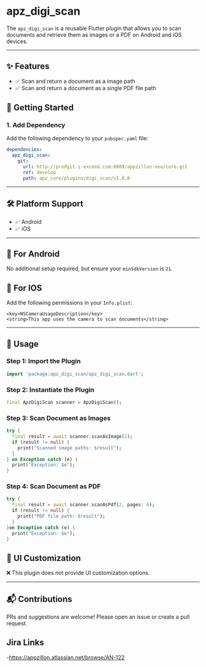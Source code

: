 # apz_digi_scan

The `apz_digi_scan` is a reusable Flutter plugin that allows you to scan documents and retrieve them as images or a PDF on Android and iOS devices.

---

## ✨ Features

- ✅ Scan and return a document as a image path
- ✅ Scan and return a document as a single PDF file path

## 🚀 Getting Started


### 1. Add Dependency

Add the following dependency to your `pubspec.yaml` file:

```yaml
dependencies:
  apz_digi_scan:
    git:
      url: http://prodgit.i-exceed.com:8009/appzillon-neu/core.git
      ref: develop
      path: apz_core/plugins/digi_scan/v1.0.0
```

---

## 🛠 Platform Support

- ✅ Android
- ✅ iOS

---

## 🔐 For Android

No additional setup required, but ensure your `minSdkVersion` is `21`.


## 🔐 For IOS

Add the following permissions in your `Info.plist`:
```
<key>NSCameraUsageDescription</key>
<string>This app uses the camera to scan documents</string>
```
---

## 📱 Usage

### Step 1: Import the Plugin

```dart
import 'package:apz_digi_scan/apz_digi_scan.dart';
```

### Step 2: Instantiate the Plugin

```dart
final ApzDigiScan scanner = ApzDigiScan();
```
### Step 3: Scan Document as Images

```dart
try {
  final result = await scanner.scanAsImage(1);
  if (result != null) {
    print("Scanned image paths: $result");
  }
} on Exception catch (e) {
  print("Exception: $e");
}

```
### Step 4: Scan Document as PDF

```dart
try {
  final result = await scanner.scanAsPdf(2, pages: 6);
  if (result != null) {
    print("PDF file path: $result");
  }
}on Exception catch (e) {
  print("Exception: $e");
}

``` 

## 🎨 UI Customization

❌ This plugin does not provide UI customization options. 

---

## 📬 Contributions

PRs and suggestions are welcome! Please open an issue or create a pull request.

## Jira Links
-https://appzillon.atlassian.net/browse/AN-122